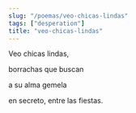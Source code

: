 ```yaml
---
slug: "/poemas/veo-chicas-lindas"
tags: ["desperation"]
title: "veo-chicas-lindas"
---
```

Veo chicas lindas,

borrachas que buscan

a su alma gemela

en secreto, entre las fiestas.
